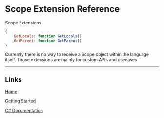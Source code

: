 # Scope Extension Reference

Scope Extensions
```js
{
	GetLocals: function GetLocals()
	GetParent: function GetParent()
}
```

Currently there is no way to receive a Scope object within the language itself.
Those extensions are mainly for custom APIs and usecases

___

## Links

[Home](https://bytechkr.github.io/BadScript2/)

[Getting Started](https://bytechkr.github.io/BadScript2/GettingStarted.html)

[C# Documentation](https://bytechkr.github.io/BadScript2/reference/index.html)